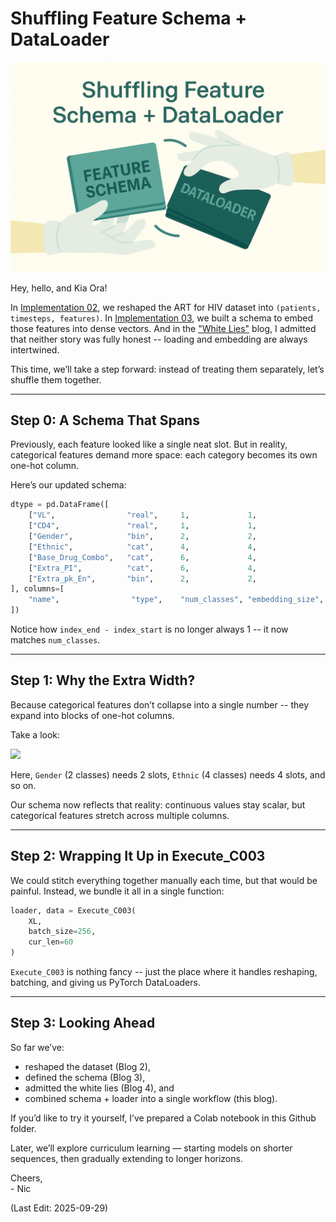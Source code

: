 # Shuffling Feature Schema + DataLoader

<img src="Supporting_Images/ZFig033_ShufflingSchemeWithLoader.png" width="600"/>  

Hey, hello, and Kia Ora!

In [Implementation 02](https://github.com/NicKuo-ResearchStuff/Health_Gym_AI/tree/main/Blogs/Blogs_Z_Implementation/Implementation02), we reshaped the ART for HIV dataset into `(patients, timesteps, features)`.
In [Implementation 03](https://github.com/NicKuo-ResearchStuff/Health_Gym_AI/tree/main/Blogs/Blogs_Z_Implementation/Implementation03), we built a schema to embed those features into dense vectors.
And in the ["White Lies"](https://github.com/NicKuo-ResearchStuff/Health_Gym_AI/tree/main/Blogs/Blogs_Z_Implementation/Implementation04) blog, I admitted that neither story was fully honest -- loading and embedding are always intertwined.

This time, we’ll take a step forward: instead of treating them separately, let’s shuffle them together.

---

## Step 0: A Schema That Spans

Previously, each feature looked like a single neat slot.
But in reality, categorical features demand more space: each category becomes its own one-hot column.

Here’s our updated schema:

```python
dtype = pd.DataFrame([
    ["VL",                "real",     1,             1,                    0,  1],
    ["CD4",               "real",     1,             1,                    1,  2],
    ["Gender",            "bin",      2,             2,                    2,  4],
    ["Ethnic",            "cat",      4,             4,                    4,  8],
    ["Base_Drug_Combo",   "cat",      6,             4,                    8, 14],
    ["Extra_PI",          "cat",      6,             4,                    14, 20],
    ["Extra_pk_En",       "bin",      2,             2,                    20, 22],
], columns=[
    "name",                "type",    "num_classes", "embedding_size",     "index_start","index_end"
])
````

Notice how `index_end - index_start` is no longer always 1 -- it now matches `num_classes`.

---

## Step 1: Why the Extra Width?

Because categorical features don’t collapse into a single number -- they expand into blocks of one-hot columns.

Take a look:

<img src="Supporting_Images/ZFig034_OneHot.png" width="600"/>  

Here, `Gender` (2 classes) needs 2 slots,
`Ethnic` (4 classes) needs 4 slots,
and so on.

Our schema now reflects that reality: continuous values stay scalar, but categorical features stretch across multiple columns.

---

## Step 2: Wrapping It Up in Execute_C003

We could stitch everything together manually each time, but that would be painful.
Instead, we bundle it all in a single function:

```python
loader, data = Execute_C003(
    XL, 
    batch_size=256, 
    cur_len=60
)
```

`Execute_C003` is nothing fancy -- just the place where it handles reshaping, batching, and giving us PyTorch DataLoaders.

---

## Step 3: Looking Ahead

So far we’ve:

* reshaped the dataset (Blog 2),
* defined the schema (Blog 3),
* admitted the white lies (Blog 4), and
* combined schema + loader into a single workflow (this blog).

If you’d like to try it yourself, I’ve prepared a Colab notebook in this Github folder.

Later, we’ll explore curriculum learning — starting models on shorter sequences, then gradually extending to longer horizons.

Cheers,</br>
\- Nic

(Last Edit: 2025-09-29)
